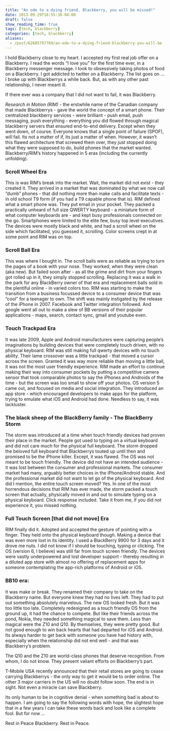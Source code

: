 ```yaml
---
title: "An ode to a dying friend. Blackberry, you will be missed!"
date: 2013-09-29T18:55:38-04:00
draft: false
show_reading_time: true
tags: [tech, blackberry]
categories: [tech, blackberry]
aliases:
  - /post/62685797769/an-ode-to-a-dying-friend-blackberry-you-will-be
---
```


I hold Blackberry close to my heart. I accepted my first real job offer on a Blackberry. I read the words “I love you” for the first time ever, in a Blackberry messenger message. I took to obsessively taking photos of food on a Blackberry. I got addicted to twitter on a Blackberry. The list goes on … I broke up with Blackberrys a while back. But, as with any other past relationship, I never meant ill.

If there ever was a company that I did not want to fail, it was Blackberry.

*Research in Motion (RIM)* - the erstwhile name of the Canadian company that made Blackberrys - gave the world the concept of a smart phone. Their centralized blackberry services - were brilliant - push email, push messaging, push everything - everything you did flowed through magical blackberry servers that ensured end-to-end delivery. Except when they went down, of course. Everyone knows that a single point of failure (SPOF), will fail. Its not a matter of if, its just a matter of when. However, it wasn’t this flawed architecture that screwed them over, they just stopped doing what they were supposed to do, build phones that the market wanted. Blackberry/RIM’s history happened in 5 eras (including the currently unfolding).

### Scroll Wheel Era
This is was RIM’s break into the market. Wait, the market did not exist - they created it. They arrived in a market that was dominated by what we now call “dumb” phones - that did nothing more than make calls and facilitate texts - in old school T9 form (if you had a T9 capable phone that is). RIM defined what a smart phone was. They put email in your pocket. They packed a practically unheard of full size QWERTY keyboard - a miniature form of what computer keyboards are - and kept busy professionals connected on the go. Smartphones were limited to the elite few, busy top level executives. The devices were mostly black and white, and had a scroll wheel on the side which facilitated, you guessed it, scrolling. Color screens crept in at some point and RIM was on top.

### Scroll Ball Era
This was where I bought in. The scroll balls were as reliable as trying to turn the pages of a book with your nose. They worked, when they were clean (aka new). But failed soon after - as all the grime and dirt from your fingers got rolled up in it, they simply stopped scrolling. Replacing it was a walk in the park for any BlackBerry owner of that era and replacement balls sold in the plentiful online - in varied colors too. RIM was starting to make the transition from a business focussed device to a consumer device that was “cool” for a teenager to own. The shift was mainly instigated by the release of the iPhone in 2007. Facebook and Twitter integration followed. And google went all out to make a slew of BB versions of their popular applications - maps, search, contact sync, gmail and youtube even.

### Touch Trackpad Era
It was late 2009, Apple and Android manufacturers were capturing people’s imaginations by building devices that were completely touch driven, with no physical keyboard. RIM was still making full qwerty devices with no touch ability. Their lame crossover was a little trackpad - that moved a cursor across the screen. Granted it was way more reliable than moving a little ball, it was not the most user friendly experience. RIM made an effort to continue making their way into consumer pockets by putting a competitive camera sensor that took comparable photos to say the iPhones and Androids of the time - but the screen was too small to show off your photos. OS version 5 came out, and focused on media and social integration. They introduced an app store - which encouraged developers to make apps for the platform, trying to emulate what iOS and Android had done. Needless to say, it was lackluster.

### The black sheep of the BlackBerry family - The BlackBerry Storm
The storm was introduced at a time when touch friendly devices had proven their place in the market. People got used to typing on a virtual keyboard and did not care much for the physical full keyboard. The storm dropped the beloved full keyboard that Blackberrys touted up until then and promised to be the iPhone killer. Except, it was flawed. The OS was not meant to be touch friendly. The device did not have an intended audience - it was lost between the consumer and professional markets. The consumer market had many, arguably better choices in the iPhone/Android stable. And the professional market did not want to let go of the physical keyboard. And did I mention, the entire touch screen moved? Yes. In one of the most horrendous decisions that RIM has ever made, the storm packed a touch screen that actually, physically moved in and out to simulate typing on a physical keyboard. Click response included. Take it from me, if you did not experience it, you missed nothing.

### Full Touch Screen [that did not move] Era
RIM finally did it. Adopted and accepted the gesture of pointing with a finger. They held onto the physical keyboard though. Making a device that was even more lost in its identity. I used a BlackBerry 9900 for 3 days and it drove me nuts. I did not know if I should be touching, typing or clicking. The OS (version 6, I believe) was still far from touch screen friendly. The devices were vastly underpowered and lost developer support - thereby resulting in a diluted app store with almost no offering of replacement apps for someone contemplating the app-rich platforms of Android or iOS.

### BB10 era:
It was make or break. They renamed their company to take on the Blackberry name. But everyone knew they had no lives left. They had to put out something absolutely marvelous. The new OS looked fresh. But it was too little too late. Completely redesigned as a touch friendly OS from the ground up, it had the chance to compete. But like their friends across the pond, Nokia, they needed something magical to save them. Less than magical were the Z10 and Q10. By themselves, they were pretty good. But not good enough to win back hearts that had departed for iOS and Android. Its always harder to get back with someone you have had history with, especially when the relationship did not end well - and that was Blackberry’s problem.

The Q10 and the Z10 are world-class phones that deserve recognition. From whom, I do not know. They present valiant efforts on Blackberry’s part.

T-Mobile USA recently announced that their retail stores are going to cease carrying Blackberrys - the only way to get it would be to order online. The other 3 major carriers in the US will no doubt follow soon. The end is in sight. Not even a miracle can save Blackberry.

Its only human to be in cognitive denial - when something bad is about to happen. I am going to say the following words with hope, the slightest hope that in a few years I can take these words back and look like a complete fool. But for now …

Rest in Peace Blackberry. Rest in Peace.